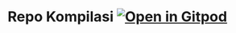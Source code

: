 # Repo Kompilasi [![Open in Gitpod](https://gitpod.io/button/open-in-gitpod.svg)](https://gitpod.io/#https://github.com/dwilicious/kompilasi/)

